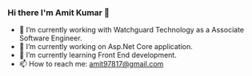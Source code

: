 ### Hi there I'm Amit Kumar 👋



- 🔭 I’m currently working with Watchguard Technology as a Associate Software Engineer. 
- 🔭 I’m currently working on Asp.Net Core application. 
- 🌱 I’m currently learning Front End development.
- 📫 How to reach me: amit97817@gmail.com
